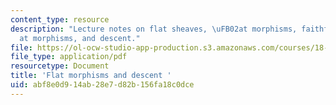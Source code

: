 ```yaml
---
content_type: resource
description: "Lecture notes on flat sheaves, \uFB02at morphisms, faithfully \uFB02\
  at morphisms, and descent."
file: https://ol-ocw-studio-app-production.s3.amazonaws.com/courses/18-726-algebraic-geometry-spring-2009/abf8e0d914ab28e7d82b156fa18c0dce_MIT18_726s09_lec12_flat.pdf
file_type: application/pdf
resourcetype: Document
title: 'Flat morphisms and descent '
uid: abf8e0d9-14ab-28e7-d82b-156fa18c0dce
---
```

